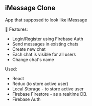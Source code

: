 ## iMessage Clone

App that supposed to look like iMessage

🚀 Features:

- Login/Register using Firebase Auth
- Send messages in existing chats
- Create new chat
- Each chat is visible for all users
- Change chat's name

Used:

- React
- Redux (to store active user)
- Local Storage - to store active user
- Firebase Firestore - as a realtime DB.
- Firebase Auth
